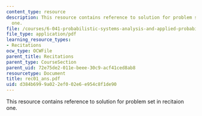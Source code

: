 ```yaml
---
content_type: resource
description: This resource contains reference to solution for problem set in recitaion
  one.
file: /courses/6-041-probabilistic-systems-analysis-and-applied-probability-spring-2006/d384b6999a022ef002e6e954c8f1de90_rec01_ans.pdf
file_type: application/pdf
learning_resource_types:
- Recitations
ocw_type: OCWFile
parent_title: Recitations
parent_type: CourseSection
parent_uid: 72e75de2-011e-beee-30c9-acf41ced8ab8
resourcetype: Document
title: rec01_ans.pdf
uid: d384b699-9a02-2ef0-02e6-e954c8f1de90
---
```

This resource contains reference to solution for problem set in recitaion one.

